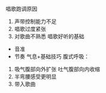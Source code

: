 唱歌跑调原因
1. 声带控制能力不足
2. 唱歌过度紧张
3. 对歌曲不熟悉
唱歌好听的基础
- 音准
- 节奏
气息+基础技巧
腹式呼吸：
1. 吸气腹部向外扩张  吐气腹部向内收缩
2. 半弯腰感受更明显
3. 带入歌曲
